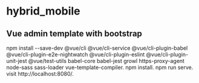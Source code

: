 # hybrid_mobile
## Vue admin template with bootstrap
npm install --save-dev @vue/cli @vue/cli-service @vue/cli-plugin-babel @vue/cli-plugin-e2e-nightwatch @vue/cli-plugin-eslint @vue/cli-plugin-unit-jest @vue/test-utils babel-core babel-jest growl https-proxy-agent node-sass sass-loader vue-template-compiler.
npm install.
npm run serve.
visit http://localhost:8080/.




